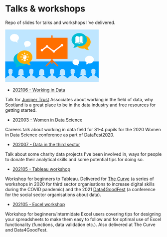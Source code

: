 # Talks & workshops

Repo of slides for talks and workshops I've delivered. 

![](images/download.png)

* [202106 - Working in Data](./202106_working_in_data.pdf)

Talk for [Juniper Trust](https://www.junitrust.com/) Associates about working in the field of data, why Scotland is a great place to be in the data industry and free resources for getting started. 

* [202003 - Women in Data Science](./202003_women_in_data_science.pdf)

Careers talk about working in data field for S1-4 pupils for the 2020 Women in Data Science conference as part of [DataFest2020](https://datafest.global/).

* [202007 - Data in the third sector](./202007_data_in_third_sector.pdf)

Talk about some charity data projects I've been involved in, ways for people to donate their analytical skills and some potential tips for doing so. 

* [202105 - Tableau workshop](./202105_tableau_workshop.pdf) 

Workshop for beginners to Tableau. Delivered for [The Curve](https://thirdsectorlab.co.uk/training/data-visualisation-exploring-tableau/) (a series of workshops in 2020 for third sector organisations to increase digital skills during the COVID pandemic) and the 2021 [Data4GoodFest](https://data4goodfest.org.uk/) (a conference for the social sector organisations about data). 

* [202105 - Excel workshop](./202105_excel_workshop.pdf)

Workshop for beginners/intermidate Excel users covering tips for designing your spreadsheets to make them easy to follow and for optimal use of Excel functionality (functions, data validation etc.). Also delivered at The Curve and Data4GoodFest.
